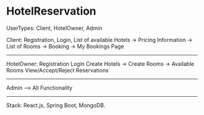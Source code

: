 # HotelReservation

UserTypes: Client, HotelOwner, Admin

Client: 
  Registration,
  Login,
  List of available Hotels
    -> Pricing Information
    -> List of Rooms
    -> Booking
  -> My Bookings Page
  
  -----------------------------------------------------------------
  
  HotelOwner:
    Registration
    Login
    Create Hotels
      -> Create Rooms
      -> Available Rooms
    View/Accept/Reject Reservations
    
  -----------------------------------------------------------------
  
  Admin
  --> All Functionality
  
  -----------------------------------------------------------------
  
  Stack: React.js, Spring Boot, MongoDB.
   

